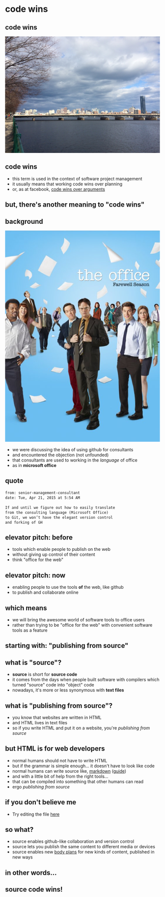 # code wins

## code wins
![](/images/boston.jpg)

## code wins
- this term is used in the context of software project management
- it usually means that working code wins over planning
- or, as at facebook, [code wins over arguments][1]

[1]: http://www.slate.com/blogs/browbeat/2012/02/01/facebook_s_ipo_filing_reveals_how_zuckerberg_and_his_employees_talk.html

## but, there's another meaning to "code wins"

## background
![](/images/office.jpg "height=350 align=right")
- we were discussing the idea of using github for consultants
- and encountered the objection (not unfounded)
- that consultants are used to working in the *language* of office
- as in **microsoft office**


## quote
```text
from: senior-management-consultant
date: Tue, Apr 21, 2015 at 5:54 AM

If and until we figure out how to easily translate
from the consulting language (Microsoft Office)
to Git, we won’t have the elegant version control
and forking of GH
```

## elevator pitch: before
- tools which enable people to publish on the web
- without giving up control of their content
- think "office for the web"

## elevator pitch: now
- enabling people to use the tools **of** the web, like github
- to publish and collaborate online

## which means
- we will bring the awesome world of software tools to office users
- rather than trying to be "office for the web" with convenient software tools as a feature

## starting with: "publishing from source"

## what is "source"?
- **source** is short for **source code**
- it comes from the days when people built software with compilers
  which turned "source" code into "object" code
- nowadays, it's more or less synonymous with **text files**

## what is "publishing from source"?
- you know that websites are written in HTML
- and HTML lives in text files
- so if you write HTML and put it on a website, you're *publishing from source*

## but HTML is for web developers
- normal humans should not have to write HTML
- but if the grammar is simple enough... it doesn't have to look like code
- normal humans can write source like,
  [markdown](https://help.github.com/articles/markdown-basics/)
  ([guide](https://guides.github.com/features/mastering-markdown/))
- and with a little bit of help from the right tools...
- that can be compiled into something that other humans can read
- ergo *publishing from source*

## if you don't believe me
- Try editing the file [here](/pub/)

## so what?
- source enables github-like collaboration and version control
- source lets you publish the same content to different media or devices
- source enables new [body plans](http://en.wikipedia.org/wiki/Body_plan)
  for new kinds of content, published in new ways

## in other words...

## source code wins!
